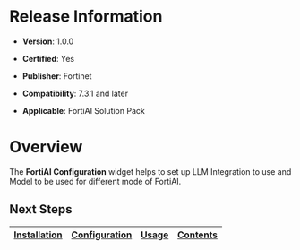 # Release Information

- **Version**: 1.0.0

- **Certified**: Yes

- **Publisher**: Fortinet  

- **Compatibility**: 7.3.1 and later

- **Applicable**: FortiAI Solution Pack

# Overview

The **FortiAI Configuration** widget helps to set up LLM Integration to use and Model to be used for different mode of FortiAI.

## Next Steps

| [Installation](./docs/setup.md#installation) | [Configuration](./docs/setup.md#configuration) | [Usage](./docs/usage.md) | [Contents](./docs/contents.md) |
|----------------------------------------------|------------------------------------------------|--------------------------|--------------------------------|